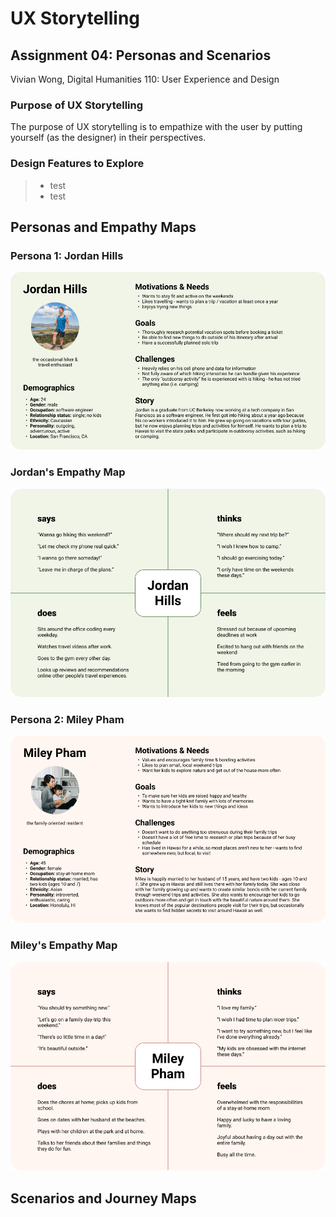 # UX Storytelling
## Assignment 04: Personas and Scenarios
Vivian Wong, Digital Humanities 110: User Experience and Design

### Purpose of UX Storytelling
The purpose of UX storytelling is to empathize with the user by putting yourself (as the designer) in their perspectives.

### Design Features to Explore
> * test
> * test 


## Personas and Empathy Maps
### Persona 1: Jordan Hills
![Jordan Hills Persona](JordanHillsPersona.png)

### Jordan's Empathy Map
![Jordan Hills Empathy Map](JordanEmpathyMap.png)

### Persona 2: Miley Pham
![Miley Pham Persona](MileyPhamPersona.png)

### Miley's Empathy Map
![Miley Pham Empathy Map](MileyEmpathyMap.png)

## Scenarios and Journey Maps
